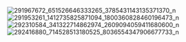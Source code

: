 ![291967672_651526646333265_3785431143135371370_n](https://user-images.githubusercontent.com/101866057/177936724-5c57a5b5-5871-470a-aea0-6b4a99f60b19.jpg)
![291953261_1412735825871094_1800360828460196473_n](https://user-images.githubusercontent.com/101866057/177936742-42bd0adc-0786-451c-80d9-b98c63937603.jpg)
![292310584_341322714862974_2609094059411680600_n](https://user-images.githubusercontent.com/101866057/177936788-8eea7640-e50b-400b-82c0-ba808068603d.jpg)
![292416880_714528513180525_8036554347906677733_n](https://user-images.githubusercontent.com/101866057/177936797-b3748110-b3b4-4458-ac7b-5019f599d1d1.jpg)
